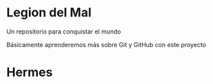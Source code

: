 # Legion del Mal
Un repositorio para conquistar el mundo

Básicamente aprenderemos más sobre Git y GitHub con este proyecto


# Hermes

